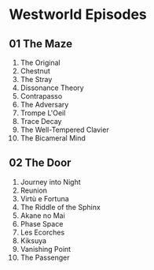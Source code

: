 # Westworld Episodes

## 01 The Maze
1. The Original
1. Chestnut
1. The Stray
1. Dissonance Theory
1. Contrapasso
1. The Adversary
1. Trompe L'Oeil
1. Trace Decay
1. The Well-Tempered Clavier
1. The Bicameral Mind

## 02 The Door
1. Journey into Night
1. Reunion
1. Virtù e Fortuna
1. The Riddle of the Sphinx
1. Akane no Mai
1. Phase Space
1. Les Ecorches
1. Kiksuya
1. Vanishing Point
1. The Passenger
